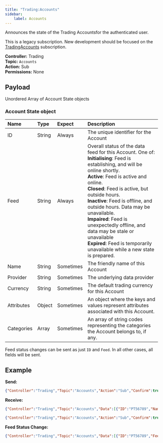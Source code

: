 ```yaml
---
title: "Trading:Accounts"
sidebar:
    label: Accounts
---
```


Announces the state of the Trading Accountsfor the authenticated user.

This is a legacy subscription. New development should be focused on the [TradingAccounts](tradingaccounts/) subscription.

**Controller:** Trading\
**Topic:** `Accounts`\
**Action:** Sub\
**Permissions:** None

## Payload

Unordered Array of Account State objects

### Account State object

| Name       | Type   | Expect   | Description |
| :--------- | :----- | :------- | :--- |
| ID         | String | Always | The unique identifier for the Account |
| Feed       | String | Always | Overall status of the data feed for this Account. One of:<br/>**Initialising**: Feed is establishing, and will be online shortly.<br/>**Active**: Feed is active and online.<br/>**Closed**: Feed is active, but outside hours.<br/>**Inactive**: Feed is offline, and outside hours. Data may be unavailable.<br />**Impaired**: Feed is unexpectedly offline, and data may be stale or unavailable<br />**Expired**: Feed is temporarily unavailable while a new state is prepared. |
| Name       | String | Sometimes | The friendly name of this Account |
| Provider   | String | Sometimes | The underlying data provider |
| Currency   | String | Sometimes | The default trading currency for this Account |
| Attributes | Object | Sometimes | An object where the keys and values represent attributes associated with this Account. |
| Categories | Array  | Sometimes | An array of string codes representing the categories the Account belongs to, if any. |

Feed status changes can be sent as just `ID` and `Feed`. In all other cases, all fields will be sent.

## Example

**Send:**
```json
{"Controller":"Trading","Topic":"Accounts","Action":"Sub","Confirm":true}
```

**Receive:**
```json
{"Controller":"Trading","Topic":"Accounts","Data":[{"ID":"PT56789","Name":"Paritech Account 56789","Feed":"Active","Provider":"TotalView","Currency":"AUD","CategoryCodes":["Professional"],"Attributes":{"HIN":"56789"}}]}
```
```json
{"Controller":"Trading","Topic":"Accounts","Action":"Sub","Confirm":true}
```

**Feed Status Change:**
```json
{"Controller":"Trading","Topic":"Accounts","Data":[{"ID":"PT56789","Feed":"Impaired"}]}
```